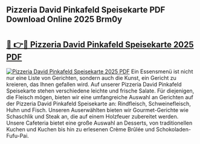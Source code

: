 ## Pizzeria David Pinkafeld Speisekarte PDF Download Online 2025 Brm0y

# <h2><a href="http://gc76bm.nevu.top/?p=Pizzeria+David+Pinkafeld+Speisekarte">🔗 👉🔴 Pizzeria David Pinkafeld Speisekarte 2025 PDF</a></h2>

[![Pizzeria David Pinkafeld Speisekarte 2025 PDF](https://i.imgur.com/dBaPXMq.png)](http://gc76bm.nevu.top/?p=Pizzeria+David+Pinkafeld+Speisekarte)
Ein Essensmenü ist nicht nur eine Liste von Gerichten, sondern auch die Kunst, ein Gericht zu kreieren, das Ihnen gefallen wird. Auf unserer Pizzeria David Pinkafeld Speisekarte stehen verschiedene leichte und frische Salate. Für diejenigen, die Fleisch mögen, bieten wir eine umfangreiche Auswahl an Gerichten auf der Pizzeria David Pinkafeld Speisekarte an: Rindfleisch, Schweinefleisch, Huhn und Fisch. Unseren Auserwählten bieten wir Gourmet-Gerichte wie Schaschlik und Steak an, die auf einem Holzfeuer zubereitet werden. Unsere Cafeteria bietet eine große Auswahl an Desserts, von traditionellen Kuchen und Kuchen bis hin zu erlesenen Crème Brûlée und Schokoladen-Fufu-Pai.
